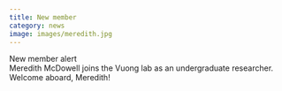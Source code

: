 ```yaml
---
title: New member
category: news
image: images/meredith.jpg
---
```


<i class="fas fa-exclamation-triangle"></i> New member alert <i class="fas fa-exclamation-triangle"></i>  
Meredith McDowell joins the Vuong lab as an undergraduate researcher. Welcome aboard, Meredith!